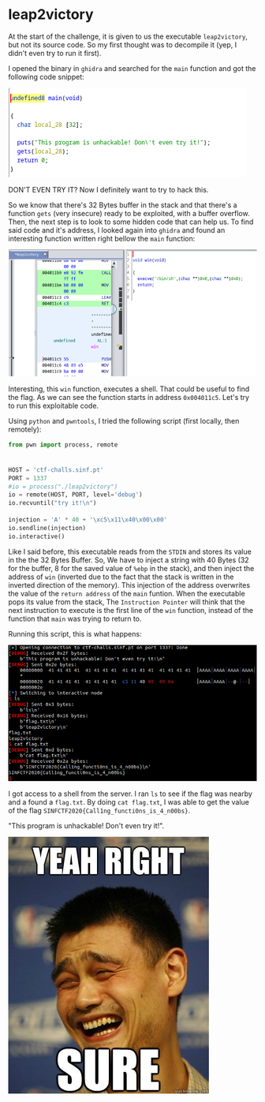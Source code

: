 # leap2victory
At the start of the challenge, it is given to us the executable `leap2victory`, but not its source code. So my first thought was to decompile it (yep, I didn't even try to run it first).

I opened the binary in `ghidra` and searched for the `main` function and got the following code snippet:

![decompiled](./decompiled.png)

DON'T EVEN TRY IT? Now I definitely want to try to hack this.

So we know that there's 32 Bytes buffer in the stack and that there's a function `gets` (very insecure) ready to be exploited, with a buffer overflow. Then, the next step is to look to some hidden code that can help us. To find said code and it's address, I looked again into `ghidra` and found an interesting function written right bellow the `main` function:

![win](./win.png)

Interesting, this `win` function, executes a shell. That could be useful to find the flag. As we can see the function starts in address `0x004011c5`. Let's try to run this exploitable code.

Using `python` and `pwntools`, I tried the following script (first locally, then remotely):

```python
from pwn import process, remote


HOST = 'ctf-challs.sinf.pt'
PORT = 1337
#io = process("./leap2victory")
io = remote(HOST, PORT, level='debug')
io.recvuntil("try it!\n")

injection = 'A' * 40 + '\xc5\x11\x40\x00\x00'
io.sendline(injection)
io.interactive()
```

Like I said before, this executable reads from the `STDIN` and stores its value in the the 32 Bytes Buffer. So, We have to inject a string with 40 Bytes (32 for the buffer, 8 for the saved value of `%ebp` in the stack), and then inject the address of `win` (inverted due to the fact that the stack is written in the inverted direction of the memory). This injection of the address overwrites the value of the `return address` of the `main` funtion. When the executable pops its value from the stack, The `Instruction Pointer` will think that the next instruction to execute is the first line of the `win` function, instead of the function that `main` was trying to return to.

Running this script, this is what happens:

![shell](./shell.png)

I got access to a shell from the server. I ran `ls` to see if the flag was nearby and a found a `flag.txt`. By doing `cat flag.txt`, I was able to get the value of the flag `SINFCTF2020{Call1ng_functi0ns_is_4_n00bs}`.

"This program is unhackable! Don\'t even try it!".

![yeah-right](./yeah.jpg)